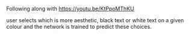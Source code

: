 Following along with https://youtu.be/KtPpoMThKU

user selects which is more aesthetic, black text or white text on a given colour and the network is trained to predict these choices.
